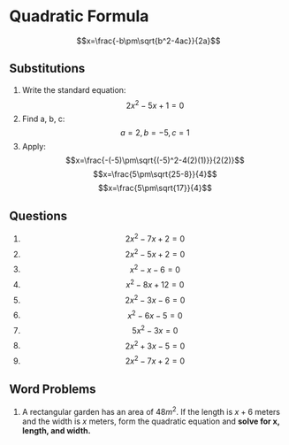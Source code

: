 # Quadratic Formula

$$x=\frac{-b\pm\sqrt{b^2-4ac}}{2a}$$

## Substitutions

1. Write the standard equation: $$2x^2-5x+1=0$$
1. Find a, b, c: $$a=2, b=-5, c=1$$
1. Apply:
$$x=\frac{-(-5)\pm\sqrt{(-5)^2-4(2)(1)}}{2(2)}$$
$$x=\frac{5\pm\sqrt{25-8}}{4}$$
$$x=\frac{5\pm\sqrt{17}}{4}$$

## Questions

1. $$2x^2-7x+2=0$$
1. $$2x^2-5x+2=0$$
1. $$x^2-x-6=0$$
1. $$x^2-8x+12=0$$
1. $$2x^2-3x-6=0$$
1. $$x^2-6x-5=0$$
1. $$5x^2-3x=0$$
1. $$2x^2+3x-5=0$$
1. $$2x^2-7x+2=0$$

## Word Problems

1. A rectangular garden has an area of $48m^2$. If the length is $x+6$ meters and the width is $x$ meters, form the quadratic equation and **solve for x, length, and width.**